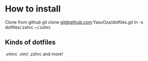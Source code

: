 # How to install
Clone from github
git clone git@github.com:YasuOza/dotfiles.git
ln -s dotfiles/.zshrc ~/.zshrc

## Kinds of dotfiles
.vimrc
.vim/
.zshrc
and more!

